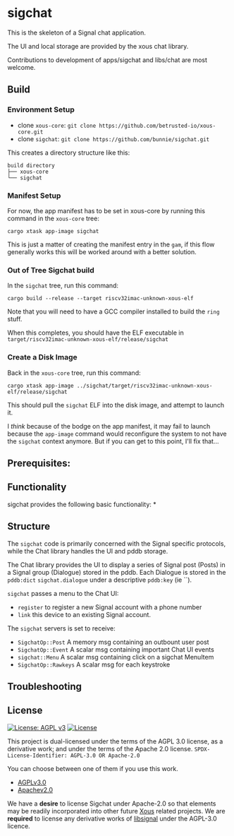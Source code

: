 # sigchat

This is the skeleton of a Signal chat application.

The UI and local storage are provided by the xous chat library.

Contributions to development of apps/sigchat and libs/chat are most welcome.


## Build

### Environment Setup

- clone `xous-core`: `git clone https://github.com/betrusted-io/xous-core.git`
- clone `sigchat`: `git clone https://github.com/bunnie/sigchat.git`

This creates a directory structure like this:

```
build directory
├── xous-core
└── sigchat
```

### Manifest Setup

For now, the app manifest has to be set in xous-core by running this command in the `xous-core` tree:

`cargo xtask app-image sigchat`

This is just a matter of creating the manifest entry in the `gam`, if this flow generally works this will be worked around with a better solution.

### Out of Tree Sigchat build

In the `sigchat` tree, run this command:

`cargo build --release --target riscv32imac-unknown-xous-elf`

Note that you will need to have a GCC compiler installed to build the `ring` stuff.

When this completes, you should have the ELF executable in `target/riscv32imac-unknown-xous-elf/release/sigchat`

### Create a Disk Image

Back in the `xous-core` tree, run this command:

`cargo xtask app-image ../sigchat/target/riscv32imac-unknown-xous-elf/release/sigchat`

This should pull the `sigchat` ELF into the disk image, and attempt to launch it.

I *think* because of the bodge on the app manifest, it may fail to launch because the `app-image` command would reconfigure the system to not have the `sigchat` context anymore. But if you can get to this point, I'll fix that...


## Prerequisites:


## Functionality

sigchat provides the following basic functionality:
* 


## Structure

The `sigchat` code is primarily concerned with the Signal specific protocols, while the Chat library handles the UI and pddb storage.

The Chat library provides the UI to display a series of Signal post (Posts) in a Signal group (Dialogue) stored in the pddb. Each Dialogue is stored in the `pddb:dict` `sigchat.dialogue` under a descriptive `pddb:key` (ie ``).

`sigchat` passes a menu to the Chat UI:
* `register` to register a new Signal account with a phone number
* `link` this device to an existing Signal account.

The `sigchat` servers is set to receive:
* `SigchatOp::Post` A memory msg containing an outbount user post
* `SigchatOp::Event` A scalar msg containing important Chat UI events
* `sigchat::Menu` A scalar msg containing click on a sigchat MenuItem
* `SigchatOp::Rawkeys` A scalar msg for each keystroke  


## Troubleshooting

## License

[![License: AGPL v3](https://img.shields.io/badge/License-AGPL_v3-blue.svg)](https://www.gnu.org/licenses/agpl-3.0)
[![License](https://img.shields.io/badge/License-Apache_2.0-blue.svg)](https://opensource.org/licenses/Apache-2.0)

This project is dual-licensed under the terms of the AGPL 3.0 license, as a derivative work; and under the terms of the Apache 2.0 license.
`SPDX-License-Identifier: AGPL-3.0 OR Apache-2.0`

You can choose between one of them if you use this work.
* [AGPLv3.0](https://www.gnu.org/licenses/license-list.html#AGPLv3.0)
* [Apachev2.0](https://www.apache.org/licenses/GPL-compatibility.html)

We have a **desire** to license Sigchat under Apache-2.0 so that elements may be readily incorporated into other future [Xous](https://github.com/betrusted-io/xous-core) related projects.
We are **required** to license any derivative works of [libsignal](https://github.com/signalapp/libsignal) under the AGPL-3.0 licence.


